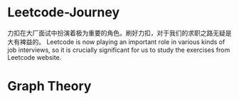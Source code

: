 # Leetcode-Journey
力扣在大厂面试中扮演着极为重要的角色。刷好力扣，对于我们的求职之路无疑是大有裨益的。
Leetcode is now playing an important role in various kinds of job interviews, so it is crucially significant for us to study the exercises from Leetcode website. 
# Graph Theory
